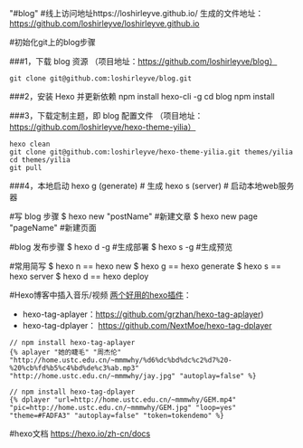 "#blog" 
#线上访问地址https://loshirleyve.github.io/
生成的文件地址：https://github.com/loshirleyve/loshirleyve.github.io

#初始化git上的blog步骤

###1，下载 blog 资源 
（项目地址：https://github.com/loshirleyve/blog）

    git clone git@github.com:loshirleyve/blog.git

###2，安装 Hexo 并更新依赖
    npm install hexo-cli -g
    cd blog
    npm install

###3，下载定制主题，即 blog 配置文件 
（项目地址：https://github.com/loshirleyve/hexo-theme-yilia）

    hexo clean
    git clone git@github.com:loshirleyve/hexo-theme-yilia.git themes/yilia
    cd themes/yilia
    git pull
    
###4，本地启动
    hexo g (generate) # 生成
    hexo s (server) # 启动本地web服务器
    
#写 blog 步骤
    $ hexo new "postName" #新建文章
    $ hexo new page "pageName" #新建页面

#blog 发布步骤
    $ hexo d -g #生成部署
    $ hexo s -g #生成预览
    
#常用简写
    $ hexo n == hexo new
    $ hexo g == hexo generate
    $ hexo s == hexo server
    $ hexo d == hexo deploy
    
#Hexo博客中插入音乐/视频
[两个好用的hexo插件](https://www.jianshu.com/p/26a7fc7cc185)：

* hexo-tag-aplayer：https://github.com/grzhan/hexo-tag-aplayer)
* hexo-tag-dplayer： https://github.com/NextMoe/hexo-tag-dplayer
```
// npm install hexo-tag-aplayer
{% aplayer "她的睫毛" "周杰伦" "http://home.ustc.edu.cn/~mmmwhy/%d6%dc%bd%dc%c2%d7%20-%20%cb%fd%b5%c4%bd%de%c3%ab.mp3"  "http://home.ustc.edu.cn/~mmmwhy/jay.jpg" "autoplay=false" %}

// npm install hexo-tag-dplayer
{% dplayer "url=http://home.ustc.edu.cn/~mmmwhy/GEM.mp4"  "pic=http://home.ustc.edu.cn/~mmmwhy/GEM.jpg" "loop=yes" "theme=#FADFA3" "autoplay=false" "token=tokendemo" %}
```

#hexo文档
https://hexo.io/zh-cn/docs
